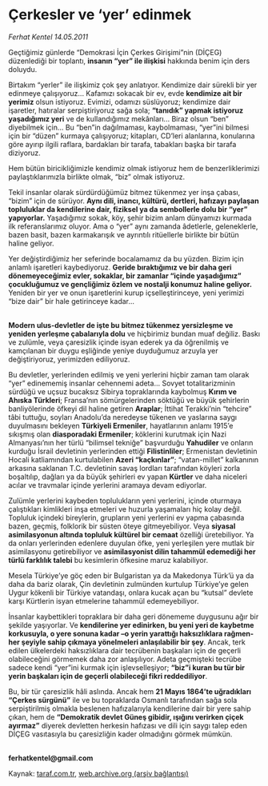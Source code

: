 # Çerkesler ve ‘yer’ edinmek 

*Ferhat Kentel 14.05.2011*

<div class="yazi"><p>Geçtiğimiz günlerde “Demokrasi İçin Çerkes Girişimi”nin (DİÇEG) düzenlediği bir toplantı, <b>insanın “yer” ile ilişkisi</b> hakkında benim için ders doluydu.</p>
<p>Birtakım “yerler” ile ilişkimiz çok şey anlatıyor. Kendimize dair sürekli bir yer edinmeye çalışıyoruz... Kafamızı sokacak bir ev, evde <b>kendimize ait bir yerimiz</b> olsun istiyoruz. Evimizi, odamızı süslüyoruz; kendimize dair işaretler, hatıralar serpiştiriyoruz sağa sola; <b>“tanıdık” yapmak istiyoruz yaşadığımız yeri</b> ve de kullandığımız mekânları... Biraz olsun “ben” diyebilmek için... Bu “ben”in dağılmaması, kaybolmaması, “yer”ini bilmesi için bir “düzen” kurmaya çalışıyoruz; kitapları, CD’leri alanlarına, konularına göre ayırıp ilgili raflara, bardakları bir tarafa, tabakları başka bir tarafa diziyoruz. </p>
<p>Hem bütün biricikliğimizle kendimiz olmak istiyoruz hem de benzerliklerimizi paylaştıklarımızla birlikte olmak, “biz” olmak istiyoruz.</p>
<p>Tekil insanlar olarak sürdürdüğümüz bitmez tükenmez yer inşa çabası, “bizim” için de sürüyor. <b>Aynı dili, inancı, kültürü, dertleri, hafızayı paylaşan topluluklar da kendilerine dair, fiziksel ya da sembollerle dolu bir “yer” yapıyorlar.</b> Yaşadığımız sokak, köy, şehir bizim anlam dünyamızı kurmada ilk referanslarımız oluyor. Ama o “yer” aynı zamanda âdetlerle, geleneklerle, bazen basit, bazen karmakarışık ve ayrıntılı ritüellerle birlikte bir bütün haline geliyor.</p>
<p>Yer değiştirdiğimiz her seferinde bocalamamız da bu yüzden. Bizim için anlamlı işaretleri kaybediyoruz. <b>Geride bıraktığımız ve bir daha geri dönemeyeceğimiz evler, sokaklar, bir zamanlar “içinde yaşadığımız” çocukluğumuz ve gençliğimiz özlem ve nostalji konumuz haline geliyor.</b> Yeniden bir yer ve onun işaretlerini kurup içselleştirinceye, yeni yerimizi “bize dair” bir hale getirinceye kadar...</p>
<p><b><br/>Modern ulus-devletler de işte bu bitmez tükenmez yersizleşme ve yeniden yerleşme çabalarıyla dolu</b> ve hiçbirimiz bundan muaf değiliz. Baskı ve zulümle, veya çaresizlik içinde isyan ederek ya da öğrenilmiş ve kamçılanan bir duygu eşliğinde yeniye duyduğumuz arzuyla yer değiştiriyoruz, yerimizden ediliyoruz.</p>
<p>Bu devletler, yerlerinden edilmiş ve yeni yerlerini hiçbir zaman tam olarak “yer” edinememiş insanlar cehennemi adeta... Sovyet totalitarizminin sürdüğü ve uçsuz bucaksız Sibirya topraklarında kaybolmuş <b>Kırım ve Ahıska Türkleri</b>; Fransa’nın sömürgelerinden söktüğü ve büyük şehirlerin banliyölerinde öfkeyi dil haline getiren <b>Araplar</b>; İttihat Terakki’nin “tehcire” tâbi tuttuğu, soyları Anadolu’da neredeyse tükenen ve yaslarına saygı duyulmasını bekleyen <b>Türkiyeli Ermeniler</b>, hayatlarının anlamı 1915’e sıkışmış olan <b>diasporadaki Ermeniler</b>; köklerini kurutmak için Nazi Almanyası’nın her türlü “bilimsel tekniğe” başvurduğu <b>Yahudiler</b> ve onların kurduğu İsrail devletinin yerlerinden ettiği <b>Filistinliler</b>; Ermenistan devletinin Hocali katliamından kurtulabilen <b>Azeri “kaçkınlar”</b>; “vatan-millet” kalkanının arkasına saklanan T.C. devletinin savaş lordları tarafından köyleri zorla boşaltılıp, dağları ya da büyük şehirleri ev yapan <b>Kürtler</b> ve daha niceleri acılar ve travmalar içinde yerlerini aramaya devam ediyorlar.</p>
<p>Zulümle yerlerini kaybeden toplulukların yeni yerlerini, içinde oturmaya çalıştıkları kimlikleri inşa etmeleri ve huzurla yaşamaları hiç kolay değil. Topluluk içindeki bireylerin, grupların yeni yerlerini ev yapma çabasında bazen, geçmiş, folklorik bir süsten öteye gitmeyebiliyor. Veya <b>siyasal asimilasyonun altında topluluk kültürel bir cemaat</b> özelliği üretebiliyor. Ya da onları yerlerinden edenlere duyulan öfke, yeni yerleşilen yere mutlak bir asimilasyonu getirebiliyor ve <b>asimilasyonist dilin tahammül edemediği her türlü farklılık talebi</b> bu kesimlerin öfkesine maruz kalabiliyor.</p>
<p>Mesela Türkiye’ye göç eden bir Bulgaristan ya da Makedonya Türk’ü ya da daha da bariz olarak, Çin devletinin zulmünden kurtulup Türkiye’ye gelen Uygur kökenli bir Türkiye vatandaşı, onlara kucak açan bu “kutsal” devlete karşı Kürtlerin isyan etmelerine tahammül edemeyebiliyor. </p>
<p>İnsanlar kaybettikleri topraklara bir daha geri dönememe duygusunu ağır bir şekilde yaşıyorlar. Ve <b>kendilerine yer edinirken, bu yeni yeri de kaybetme korkusuyla, o yere sonuna kadar –o yerin yarattığı haksızlıklara rağmen- her şeyiyle sahip çıkmaya yönelmeleri anlaşılabilir bir şey</b>. Ancak, terk edilen ülkelerdeki haksızlıklara dair tecrübenin başkaları için de geçerli olabileceğini görmemek daha zor anlaşılıyor. Adeta geçmişteki tecrübe sadece kendi “yer”ini kurmak için işlevselleşiyor; <b>“biz”i kuran bu tür bir yerin başkaları için de geçerli olabileceği fikri reddediliyor</b>. </p>
<p>Bu, bir tür çaresizlik hâli aslında. Ancak hem <b>21 Mayıs 1864’te uğradıkları “Çerkes sürgünü”</b> ile ve bu topraklarda Osmanlı tarafından sağa sola serpiştirilmiş olmakla beslenen hafızalarıyla kendilerine dair bir yere sahip çıkan, hem de <b>“Demokratik devlet Güneş gibidir, ışığını verirken çiçek ayırmaz”</b> diyerek devletten herkesin hafızası ve dili için saygı talep eden DİÇEG vasıtasıyla bu çaresizliğin kader olmadığını görmek mümkün.</p>
<p><b><br/>ferhatkentel@gmail.com</b></p>
</div>

Kaynak: [taraf.com.tr](http://www.taraf.com.tr/ferhat-kentel/makale-cerkesler-ve-yer-edinmek.htm), [web.archive.org (arşiv bağlantısı)](http://web.archive.org/web/20131115210843/http://www.taraf.com.tr/ferhat-kentel/makale-cerkesler-ve-yer-edinmek.htm)
